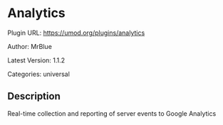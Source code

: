 # Analytics

Plugin URL: https://umod.org/plugins/analytics

Author: MrBlue

Latest Version: 1.1.2

Categories: universal

## Description

Real-time collection and reporting of server events to Google Analytics
